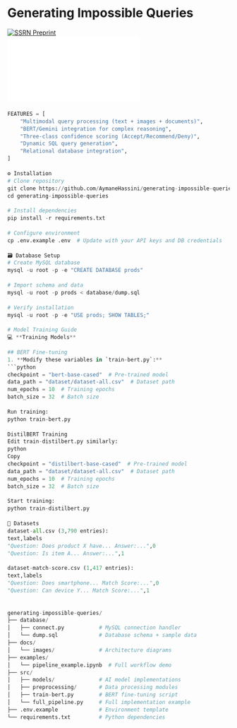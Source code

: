 # Generating Impossible Queries

[![SSRN Preprint](https://img.shields.io/badge/SSRN-Preprint-b31b1b)](https://ssrn.com/abstract=5071808)  
![Pipeline Architecture](docs/images/cas-sysarch.pdf)

```python
FEATURES = [
    "Multimodal query processing (text + images + documents)",
    "BERT/Gemini integration for complex reasoning",
    "Three-class confidence scoring (Accept/Recommend/Deny)",
    "Dynamic SQL query generation", 
    "Relational database integration",
]

⚙️ Installation
# Clone repository
git clone https://github.com/AymaneHassini/generating-impossible-queries.git
cd generating-impossible-queries

# Install dependencies
pip install -r requirements.txt

# Configure environment
cp .env.example .env  # Update with your API keys and DB credentials

🗃️ Database Setup
# Create MySQL database
mysql -u root -p -e "CREATE DATABASE prods"

# Import schema and data
mysql -u root -p prods < database/dump.sql

# Verify installation
mysql -u root -p -e "USE prods; SHOW TABLES;"

# Model Training Guide  
💻 **Training Models**  

## BERT Fine-tuning  
1. **Modify these variables in `train-bert.py`:**  
```python  
checkpoint = "bert-base-cased"  # Pre-trained model  
data_path = "dataset/dataset-all.csv"  # Dataset path  
num_epochs = 10  # Training epochs  
batch_size = 32  # Batch size  

Run training:
python train-bert.py  

DistilBERT Training
Edit train-distilbert.py similarly:
python
Copy
checkpoint = "distilbert-base-cased"  # Pre-trained model  
data_path = "dataset/dataset-all.csv"  # Dataset path  
num_epochs = 10  # Training epochs  
batch_size = 32  # Batch size  

Start training:
python train-distilbert.py  

📂 Datasets
dataset-all.csv (3,790 entries):
text,labels  
"Question: Does product X have... Answer:...",0  
"Question: Is item A... Answer:...",1  

dataset-match-score.csv (1,417 entries):
text,labels  
"Question: Does smartphone... Match Score:...",0  
"Question: Can device Y... Match Score:...",1  


generating-impossible-queries/
├── database/
│   ├── connect.py           # MySQL connection handler
│   └── dump.sql             # Database schema + sample data
├── docs/
│   └── images/              # Architecture diagrams
├── examples/
│   └── pipeline_example.ipynb  # Full workflow demo
├── src/
│   ├── models/              # AI model implementations
│   ├── preprocessing/       # Data processing modules
│   ├── train-bert.py        # BERT fine-tuning script
│   └── full_pipeline.py     # Full implementation example
├── .env.example             # Environment template
└── requirements.txt         # Python dependencies
